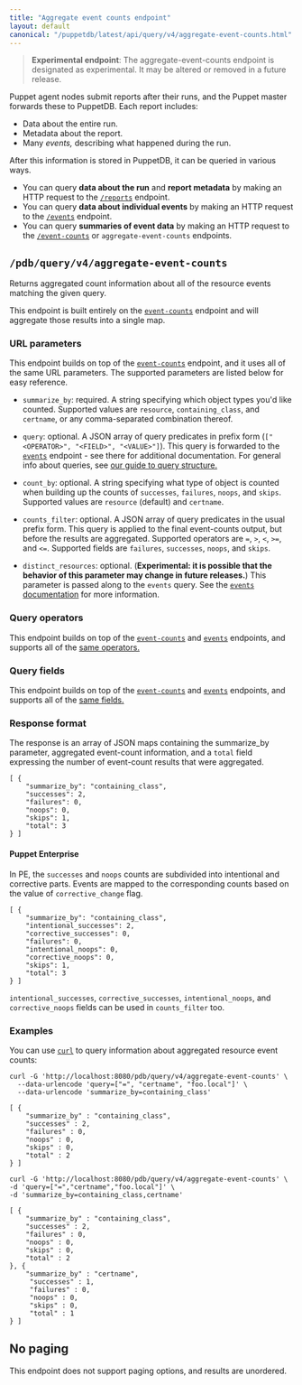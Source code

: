 ```yaml
---
title: "Aggregate event counts endpoint"
layout: default
canonical: "/puppetdb/latest/api/query/v4/aggregate-event-counts.html"
---
```


[event-counts]: ./event-counts.html
[events]: ./events.html
[curl]: ../curl.html
[query]: ./query.html

> **Experimental endpoint**: The aggregate-event-counts endpoint is designated
> as experimental. It may be altered or removed in a future release.

Puppet agent nodes submit reports after their runs, and the Puppet master forwards these to PuppetDB. Each report includes:

* Data about the entire run.
* Metadata about the report.
* Many _events,_ describing what happened during the run.

After this information is stored in PuppetDB, it can be queried in various ways.

* You can query **data about the run** and **report metadata** by making an HTTP request to the [`/reports`](./reports.html) endpoint.
* You can query **data about individual events** by making an HTTP request to the [`/events`][events] endpoint.
* You can query **summaries of event data** by making an HTTP request to the [`/event-counts`][event-counts] or `aggregate-event-counts` endpoints.

## `/pdb/query/v4/aggregate-event-counts`

Returns aggregated count information about all of the resource events matching the given query.

This endpoint is built entirely on the [`event-counts`][event-counts] endpoint and will aggregate those
results into a single map.

### URL parameters

This endpoint builds on top of the [`event-counts`][event-counts] endpoint, and it uses all of the same URL parameters. The supported parameters are listed below for easy reference.

* `summarize_by`: required. A string specifying which object types you'd like counted. Supported values are `resource`, `containing_class`, and `certname`, or any comma-separated combination thereof.

* `query`: optional. A JSON array of query predicates in prefix form (`["<OPERATOR>", "<FIELD>", "<VALUE>"]`). This query is forwarded to the [`events`][events] endpoint - see there for additional documentation. 
For general info about queries, see [our guide to query structure.][query]

* `count_by`: optional. A string specifying what type of object is counted when building up the counts of `successes`, `failures`, `noops`, and `skips`. Supported values are `resource` (default) and `certname`.

* `counts_filter`: optional. A JSON array of query predicates in the usual prefix form. This query is applied to the final event-counts output, but before the results are aggregated. Supported operators are `=`, `>`, `<`, `>=`, and `<=`. Supported fields are `failures`, `successes`, `noops`, and `skips`.

* `distinct_resources`: optional. (**Experimental: it is possible that the behavior
of this parameter may change in future releases.**) This parameter is passed along
to the `events` query. See the [`events` documentation][events] for more information.

### Query operators

This endpoint builds on top of the [`event-counts`][event-counts] and [`events`][events] endpoints, and supports all of the [same operators.](./events.html#query-operators)

### Query fields

This endpoint builds on top of the [`event-counts`][event-counts] and [`events`][events] endpoints, and supports all of the [same fields.](./events.html#query-fields)

### Response format

The response is an array of JSON maps containing the summarize_by parameter,
aggregated event-count information, and a `total` field expressing the number of
event-count results that were aggregated.

    [ {
        "summarize_by": "containing_class",
        "successes": 2,
        "failures": 0,
        "noops": 0,
        "skips": 1,
        "total": 3
    } ]

#### Puppet Enterprise

In PE, the `successes` and `noops` counts are subdivided into intentional and corrective parts.
Events are mapped to the corresponding counts based on the value of `corrective_change` flag.

    [ {
        "summarize_by": "containing_class",
        "intentional_successes": 2,
        "corrective_successes": 0,
        "failures": 0,
        "intentional_noops": 0,
        "corrective_noops": 0,
        "skips": 1,
        "total": 3
    } ]

`intentional_successes`, `corrective_successes`, `intentional_noops`, and `corrective_noops` fields
can be used in `counts_filter` too.

### Examples

You can use [`curl`][curl] to query information about aggregated resource event counts:

    curl -G 'http://localhost:8080/pdb/query/v4/aggregate-event-counts' \
      --data-urlencode 'query=["=", "certname", "foo.local"]' \
      --data-urlencode 'summarize_by=containing_class'

    [ {
        "summarize_by" : "containing_class",
        "successes" : 2,
        "failures" : 0,
        "noops" : 0,
        "skips" : 0,
        "total" : 2
    } ]

    curl -G 'http://localhost:8080/pdb/query/v4/aggregate-event-counts' \
    -d 'query=["=","certname","foo.local"]' \
    -d 'summarize_by=containing_class,certname'

    [ {
        "summarize_by" : "containing_class",
        "successes" : 2,
        "failures" : 0,
        "noops" : 0,
        "skips" : 0,
        "total" : 2
    }, {
        "summarize_by" : "certname",
         "successes" : 1,
         "failures" : 0,
         "noops" : 0,
         "skips" : 0,
         "total" : 1
    } ]

## No paging

This endpoint does not support paging options, and results are unordered.
